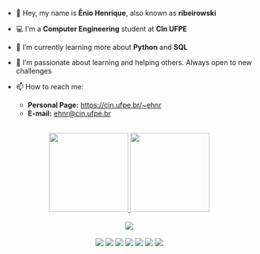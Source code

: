 - 👋 Hey, my name is **Ênio Henrique**, also known as **ribeirowski**
- 💻 I'm a **Computer Engineering** student at **CIn UFPE**
- 🌱 I’m currently learning more about **Python** and **SQL**
- 🔭 I’m passionate about learning and helping others. Always open to new challenges
- 📫 How to reach me:
  
  - **Personal Page:** https://cin.ufpe.br/~ehnr
  - **E-mail:** [ehnr@cin.ufpe.br](mailto:ehnr@cin.ufpe.br)
  
<!---<img src="https://yt3.ggpht.com/ytc/AAUvwngabyfwk4Q3Le9P1uNdWy5rTTBmEzJz9oV_E_w6XN0=s150-c-k-c0x00ffffff-no-rj" min-width="200px" max-width="200px" width="200px" align="right" alt="ER">---!>
<br>
<div align="center">
  <a href="https://github.com/ribeirowski">
  <img height="160em" src="https://github-readme-stats.vercel.app/api?username=ribeirowski&show_icons=true&theme=dracula&include_all_commits=true&border_radius=15&count_private=true&hide_border=true&title_color=87CEFA&icon_color=FFD700&layout=compact"/>
  <img height="160em" src="https://github-readme-stats.vercel.app/api/top-langs/?username=ribeirowski&layout=compact&langs_count=8&theme=dracula&hide_border=true&border_radius=10&title_color=87CEFA&icon_color=FFD700&hide=Jupyter%20Notebook,Verilog,Stata,Makefile,Mathematica,Batchfile,Standard%20ML,Scheme"/>
</div>
<br>
<div align="center">
  <a href="https://github.com/ribeirowski/?tab=follow">
  <img src="https://img.shields.io/github/followers/ribeirowski?label=Follow&style=social"/></a>
</div>
<br>
<div align="center">
  <a href="https://instagram.com/eniohnr" alt="Instagram">
  <img src="https://img.icons8.com/fluent/48/000000/instagram-new.png"/></a>
  <a href="https://linkedin.com/in/eniohnr" alt="Linkedin">
  <img src="https://img.icons8.com/fluent/48/000000/linkedin.png"/></a>
  <a href="https://twitter.com/eniohnr" alt="Twitter">
  <img src="https://img.icons8.com/color/48/000000/twitter-squared.png"/></a>
  <a href="https://www.facebook.com/eniohnr/" alt="Facebook">
  <img src="https://img.icons8.com/color/48/000000/facebook.png"/></a>
  <a href="https://www.twitch.tv/ribeirowski" alt="Twitch">
  <img src="https://img.icons8.com/fluent/48/000000/twitch.png"/></a>
  <a href="https://discord.gg/JhdHFYzXmu" alt="Discord">
  <img src="https://img.icons8.com/fluent/48/000000/discord-new-logo.png"/></a>
  <a href="https://www.youtube.com/channel/UCKfX8gT8y6aOJjUY1hqwTIw" alt="Youtube">
  <img src="https://img.icons8.com/fluent/48/000000/youtube-play.png"/></a>
</div>

<!---
ribeirowski/ribeirowski is a ✨ special ✨ repository because its `README.md` (this file) appears on your GitHub profile.
You can click the Preview link to take a look at your changes.
--->
